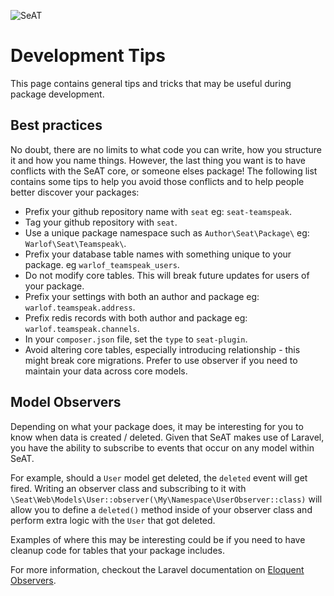 ![SeAT](https://i.imgur.com/aPPOxSK.png)

# Development Tips

This page contains general tips and tricks that may be useful during package development.

## Best practices

No doubt, there are no limits to what code you can write, how you structure it and how you name things. However, the last thing you want is to have conflicts with the SeAT core, or someone elses package! The following list contains some tips to help you avoid those conflicts and to help people better discover your packages:

- Prefix your github repository name with `seat` eg: `seat-teamspeak`.
- Tag your github repository with `seat`.
- Use a unique package namespace such as `Author\Seat\Package\` eg: `Warlof\Seat\Teamspeak\`.
- Prefix your database table names with something unique to your package. eg `warlof_teamspeak_users`.
- Do not modify core tables. This will break future updates for users of your package.
- Prefix your settings with both an author and package eg: `warlof.teamspeak.address`.
- Prefix redis records with both author and package eg: `warlof.teamspeak.channels`.
- In your `composer.json` file, set the `type` to `seat-plugin`.
- Avoid altering core tables, especially introducing relationship - this might break core migrations. Prefer to use observer if you need to maintain your data across core models.

## Model Observers

Depending on what your package does, it may be interesting for you to know when data is created / deleted. Given that SeAT makes use of Laravel, you have the ability to subscribe to events that occur on any model within SeAT.

For example, should a `User` model get deleted, the `deleted` event will get fired. Writing an observer class and subscribing to it with `\Seat\Web\Models\User::observer(\My\Namespace\UserObserver::class)` will allow you to define a `deleted()` method inside of your observer class and perform extra logic with the `User` that got deleted.

Examples of where this may be interesting could be if you need to have cleanup code for tables that your package includes.

For more information, checkout the Laravel documentation on [Eloquent Observers](https://laravel.com/docs/5.5/eloquent#observers).
